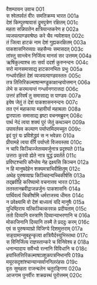 वैशम्पायन उवाच	001  
स श्वेतपर्वतं वीरः समतिक्रम्य भारत	001a  
देशं किम्पुरुषावासं द्रुमपुत्रेण रक्षितम्	001c  
महता सन्निपातेन क्षत्रियान्तकरेण ह	002a  
व्यजयत्पाण्डवश्रेष्ठः करे चैव न्यवेशयत्	002c  
तं जित्वा हाटकं नाम देशं गुह्यकरक्षितम्	003a  
पाकशासनिरव्यग्रः सहसैन्यः समासदत्	003c  
तांस्तु सान्त्वेन निर्जित्य मानसं सर उत्तमम्	004a  
ऋषिकुल्याश्च ताः सर्वा ददर्श कुरुनन्दनः	004c  
सरो मानसमासाद्य हाटकानभितः प्रभुः	005a  
गन्धर्वरक्षितं देशं व्यजयत्पाण्डवस्ततः	005c  
तत्र तित्तिरिकल्माषान्मण्डूकाक्षान्हयोत्तमान्	006a  
लेभे स करमत्यन्तं गन्धर्वनगरात्तदा	006c  
उत्तरं हरिवर्षं तु समासाद्य स पाण्डवः	007a  
इयेष जेतुं तं देशं पाकशासननन्दनः	007c  
तत एनं महाकाया महावीर्या महाबलाः	008a  
द्वारपालाः समासाद्य हृष्टा वचनमब्रुवन्	008c  
पार्थ नेदं त्वया शक्यं पुरं जेतुं कथञ्चन	009a  
उपावर्तस्व कल्याण पर्याप्तमिदमच्युत	009c  
इदं पुरं यः प्रविशेद्ध्रुवं स न भवेन्नरः	010a  
प्रीयामहे त्वया वीर पर्याप्तो विजयस्तव	010c  
न चापि किञ्चिज्जेतव्यमर्जुनात्र प्रदृश्यते	011a  
उत्तराः कुरवो ह्येते नात्र युद्धं प्रवर्तते	011c  
प्रविष्टश्चापि कौन्तेय नेह द्रक्ष्यसि किञ्चन	012a  
न हि मानुषदेहेन शक्यमत्राभिवीक्षितुम्	012c  
अथेह पुरुषव्याघ्र किञ्चिदन्यच्चिकीर्षसि	013a  
तद्ब्रवीहि करिष्यामो वचनात्तव भारत	013c  
ततस्तानब्रवीद्राजन्नर्जुनः पाकशासनिः	014a  
पार्थिवत्वं चिकीर्षामि धर्मराजस्य धीमतः	014c  
न प्रवेक्ष्यामि वो देशं बाध्यत्वं यदि मानुषैः	015a  
युधिष्ठिराय यत्किञ्चित्करवन्नः प्रदीयताम्	015c  
ततो दिव्यानि वस्त्राणि दिव्यान्याभरणानि च	016a  
मोकाजिनानि दिव्यानि तस्मै ते प्रददुः करम्	016c  
एवं स पुरुषव्याघ्रो विजिग्ये दिशमुत्तराम्	017a  
सङ्ग्रामान्सुबहून्कृत्वा क्षत्रियैर्दस्युभिस्तथा	017c  
स विनिर्जित्य राज्ञस्तान्करे च विनिवेश्य ह	018a  
धनान्यादाय सर्वेभ्यो रत्नानि विविधानि च	018c  
हयांस्तित्तिरिकल्माषाञ्शुकपत्रनिभानपि	019a  
मयूरसदृशांश्चान्यान्सर्वाननिलरंहसः	019c  
वृतः सुमहता राजन्बलेन चतुरङ्गिणा	020a  
आजगाम पुनर्वीरः शक्रप्रस्थं पुरोत्तमम्	020c  
